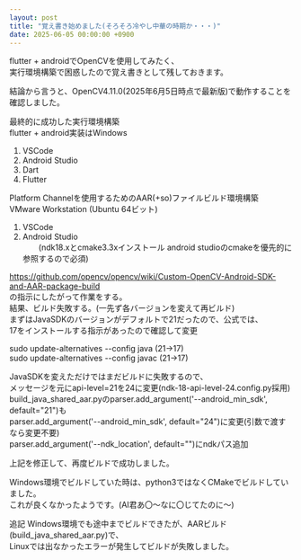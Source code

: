 ```yaml
---
layout: post
title: "覚え書き始めました(そろそろ冷やし中華の時期か・・・)"
date: 2025-06-05 00:00:00 +0900
---
```


flutter + androidでOpenCVを使用してみたく、  
実行環境構築で困惑したので覚え書きとして残しておきます。

結論から言うと、OpenCV4.11.0(2025年6月5日時点で最新版)で動作することを確認しました。

最終的に成功した実行環境構築  
flutter + android実装はWindows  
1. VSCode  
2. Android Studio  
3. Dart  
4. Flutter

Platform Channelを使用するためのAAR(+so)ファイルビルド環境構築  
VMware Workstation (Ubuntu 64ビット)
1. VSCode  
2. Android Studio  
　　(ndk18.xとcmake3.3xインストール android studioのcmakeを優先的に参照するので必須)

https://github.com/opencv/opencv/wiki/Custom-OpenCV-Android-SDK-and-AAR-package-build  
の指示にしたがって作業をする。  
結果、ビルド失敗する。(一先ず各バージョンを変えて再ビルド)  
まずはJavaSDKのバージョンがデフォルトで21だったので、公式では、  
17をインストールする指示があったので確認して変更  

sudo update-alternatives --config java (21→17)  
sudo update-alternatives --config javac (21→17)

JavaSDKを変えただけではまだビルドに失敗するので、  
メッセージを元にapi-level=21を24に変更(ndk-18-api-level-24.config.py採用)  
build_java_shared_aar.pyのparser.add_argument('--android_min_sdk', default="21")も  
parser.add_argument('--android_min_sdk', default="24")に変更(引数で渡すなら変更不要)  
parser.add_argument('--ndk_location', default="")にndkパス追加

上記を修正して、再度ビルドで成功しました。

Windows環境でビルドしていた時は、python3ではなくCMakeでビルドしていました。  
これが良くなかったようです。(AI君あ〇～なに〇じてたのに～)

追記
Windows環境でも途中までビルドできたが、AARビルド(build_java_shared_aar.py)で、  
Linuxでは出なかったエラーが発生してビルドが失敗しました。
